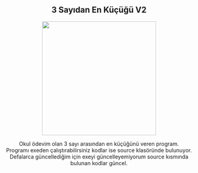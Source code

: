 <div align="center">
<h2>3 Sayıdan En Küçüğü V2</></h2>
</div>

<div align="center" width="50">

<img src="https://i.pinimg.com/originals/47/c5/ad/47c5ad1cf237848af9fc1db8cf0772a1.gif" width="300"/>

</div>

<div align="center">

Okul ödevim olan 3 sayı arasından en küçüğünü veren program. <br>
 Programı exeden çalıştırabilirsiniz kodlar ise source klasöründe bulunuyor.
 Defalarca güncellediğim için exeyi güncelleyemiyorum source kısmında bulunan kodlar güncel.

